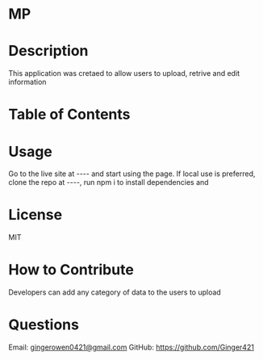 # MP
# Description
This application was cretaed to allow users to upload, retrive and edit information
# Table of Contents
# Usage
Go to the live site at ---- and start using the page. If local use is preferred, clone the repo at ----, run npm i to install dependencies and 
# License
MIT
# How to Contribute
Developers can add any category of data to the users to upload
# Questions
Email: gingerowen0421@gmail.com
GitHub: https://github.com/Ginger421

